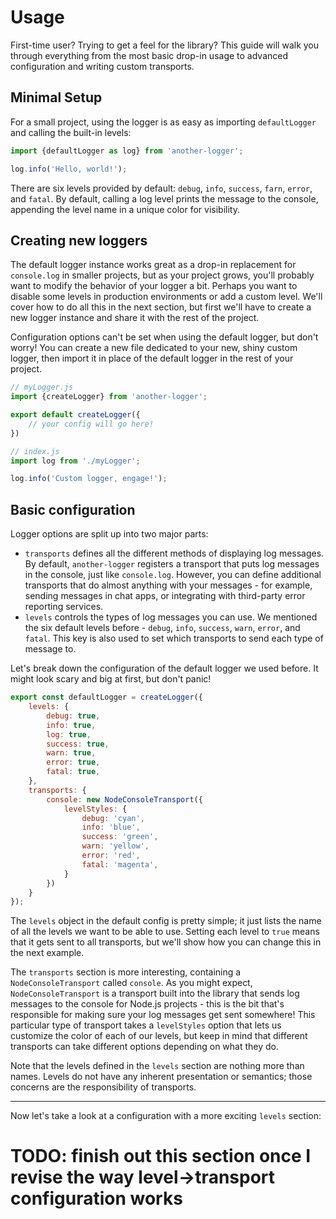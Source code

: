 # Usage

First-time user? Trying to get a feel for the library? This guide will walk you through everything from the most basic drop-in usage to advanced configuration and writing custom transports.

## Minimal Setup

For a small project, using the logger is as easy as importing `defaultLogger` and calling the built-in levels:

```js
import {defaultLogger as log} from 'another-logger';

log.info('Hello, world!');
```

There are six levels provided by default: `debug`, `info`, `success`, `farn`, `error`, and `fatal`. By default, calling a log level prints the message to the console, appending the level name in a unique color for visibility.

## Creating new loggers

The default logger instance works great as a drop-in replacement for `console.log` in smaller projects, but as your project grows, you'll probably want to modify the behavior of your logger a bit. Perhaps you want to disable some levels in production environments or add a custom level. We'll cover how to do all this in the next section, but first we'll have to create a new logger instance and share it with the rest of the project.

Configuration options can't be set when using the default logger, but don't worry! You can create a new file dedicated to your new, shiny custom logger, then import it in place of the default logger in the rest of your project.

```js
// myLogger.js
import {createLogger} from 'another-logger';

export default createLogger({
	// your config will go here!
})
```

```js
// index.js
import log from './myLogger';

log.info('Custom logger, engage!');
```

## Basic configuration

Logger options are split up into two major parts:

- `transports` defines all the different methods of displaying log messages. By default, `another-logger` registers a transport that puts log messages in the console, just like `console.log`. However, you can define additional transports that do almost anything with your messages - for example, sending messages in chat apps, or integrating with third-party error reporting services.
- `levels` controls the types of log messages you can use. We mentioned the six default levels before - `debug`, `info`, `success`, `warn`, `error`, and `fatal`. This key is also used to set which transports to send each type of message to.

Let's break down the configuration of the default logger we used before. It might look scary and big at first, but don't panic!

```js
export const defaultLogger = createLogger({
	levels: {
		debug: true,
		info: true,
		log: true,
		success: true,
		warn: true,
		error: true,
		fatal: true,
	},
	transports: {
		console: new NodeConsoleTransport({
			levelStyles: {
				debug: 'cyan',
				info: 'blue',
				success: 'green',
				warn: 'yellow',
				error: 'red',
				fatal: 'magenta',
			}
		})
	}
});
```

The `levels` object in the default config is pretty simple; it just lists the name of all the levels we want to be able to use. Setting each level to `true` means that it gets sent to all transports, but we'll show how you can change this in the next example.

The `transports` section is more interesting, containing a `NodeConsoleTransport` called `console`. As you might expect, `NodeConsoleTransport` is a transport built into the library that sends log messages to the console for Node.js projects - this is the bit that's responsible for making sure your log messages get sent somewhere! This particular type of transport takes a `levelStyles` option that lets us customize the color of each of our levels, but keep in mind that different transports can take different options depending on what they do.

Note that the levels defined in the `levels` section are nothing more than names. Levels do not have any inherent presentation or semantics; those concerns are the responsibility of transports.

---

Now let's take a look at a configuration with a more exciting `levels` section:

# TODO: finish out this section once I revise the way level->transport configuration works
